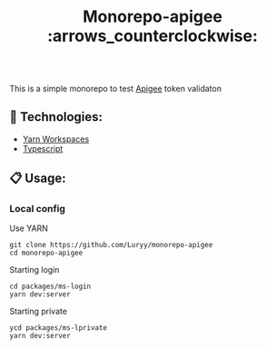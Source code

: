 <h1 align="center">Monorepo-apigee :arrows_counterclockwise: </h1>
<br/><br/>

This is a simple monorepo to test [Apigee](https://cloud.google.com/apigee) token validaton

## :pushpin: Technologies:
- [Yarn Workspaces](https://classic.yarnpkg.com/en/docs/workspaces/)
- [Typescript](https://www.typescriptlang.org/)

## :clipboard: Usage:

### Local config

Use YARN

``` 
git clone https://github.com/Luryy/monorepo-apigee
cd monorepo-apigee
```

Starting login

```
cd packages/ms-login
yarn dev:server
```

Starting private
```
ycd packages/ms-lprivate
yarn dev:server
```
